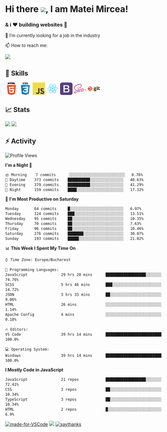 # Hi there <img src="https://raw.githubusercontent.com/MartinHeinz/MartinHeinz/master/wave.gif" width="30px">, I am Matei Mircea!
### & i ❤️ building websites 🙌

🔭 I’m currently looking for a job in the industry

📫 How to reach me:

<a href="https://www.linkedin.com/in/mateimircea/">
  <img src="https://img.shields.io/badge/--linkedin?label=LinkedIn&logo=LinkedIn&style=social" />
<a>
 
 
## 🚀 Skills 
<div display="inline">
<img alt="HTML5" width="40px" src="https://raw.githubusercontent.com/github/explore/80688e429a7d4ef2fca1e82350fe8e3517d3494d/topics/html/html.png" />
<img alt="CSS3" width="40px" src="https://raw.githubusercontent.com/github/explore/80688e429a7d4ef2fca1e82350fe8e3517d3494d/topics/css/css.png" />
<img alt="JavaScript" width="40px" src="https://raw.githubusercontent.com/github/explore/80688e429a7d4ef2fca1e82350fe8e3517d3494d/topics/javascript/javascript.png" />
<img alt="React" width="40px" src="https://raw.githubusercontent.com/github/explore/80688e429a7d4ef2fca1e82350fe8e3517d3494d/topics/react/react.png" />
<img alt="bootstrap" width="40px" src="https://raw.githubusercontent.com/github/explore/78df643247d429f6cc873026c0622819ad797942/topics/bootstrap/bootstrap.png" />
<img alt="Sass" width="40px" src="https://raw.githubusercontent.com/github/explore/80688e429a7d4ef2fca1e82350fe8e3517d3494d/topics/sass/sass.png" />
<img alt="Git" width="40px" src="https://raw.githubusercontent.com/github/explore/80688e429a7d4ef2fca1e82350fe8e3517d3494d/topics/git/git.png" />
<div>


## 📈 Stats 
<div display="inline">
<img src="https://github-readme-stats.vercel.app/api/top-langs/?username=Matei87&theme=radical&show_icons=true" />
<img src="https://github-readme-stats.vercel.app/api?username=Matei87&theme=radical&show_icons=true" />
<div>


## :zap: Activity
<!--START_SECTION:waka-->
![Profile Views](http://img.shields.io/badge/Profile%20Views-28-blue)

**I'm a Night 🦉** 

```text
🌞 Morning    7 commits      ░░░░░░░░░░░░░░░░░░░░░░░░░   0.76% 
🌆 Daytime    373 commits    ██████████░░░░░░░░░░░░░░░   40.63% 
🌃 Evening    379 commits    ██████████░░░░░░░░░░░░░░░   41.29% 
🌙 Night      159 commits    ████░░░░░░░░░░░░░░░░░░░░░   17.32%

```
📅 **I'm Most Productive on Saturday** 

```text
Monday       64 commits     █░░░░░░░░░░░░░░░░░░░░░░░░   6.97% 
Tuesday      124 commits    ███░░░░░░░░░░░░░░░░░░░░░░   13.51% 
Wednesday    95 commits     ██░░░░░░░░░░░░░░░░░░░░░░░   10.35% 
Thursday     70 commits     ██░░░░░░░░░░░░░░░░░░░░░░░   7.63% 
Friday       96 commits     ██░░░░░░░░░░░░░░░░░░░░░░░   10.46% 
Saturday     276 commits    ███████░░░░░░░░░░░░░░░░░░   30.07% 
Sunday       193 commits    █████░░░░░░░░░░░░░░░░░░░░   21.02%

```


📊 **This Week I Spent My Time On** 

```text
⌚︎ Time Zone: Europe/Bucharest

💬 Programming Languages: 
JavaScript               29 hrs 20 mins      ██████████████████░░░░░░░   74.76% 
SCSS                     5 hrs 46 mins       ███░░░░░░░░░░░░░░░░░░░░░░   14.72% 
JSON                     3 hrs 33 mins       ██░░░░░░░░░░░░░░░░░░░░░░░   9.06% 
HTML                     26 mins             ░░░░░░░░░░░░░░░░░░░░░░░░░   1.14% 
Apache Config            4 mins              ░░░░░░░░░░░░░░░░░░░░░░░░░   0.18%

🔥 Editors: 
VS Code                  39 hrs 14 mins      █████████████████████████   100.0%

💻 Operating System: 
Windows                  39 hrs 14 mins      █████████████████████████   100.0%

```

**I Mostly Code in JavaScript** 

```text
JavaScript               21 repos            ██████████████████░░░░░░░   72.41% 
CSS                      3 repos             ██░░░░░░░░░░░░░░░░░░░░░░░   10.34% 
TypeScript               3 repos             ██░░░░░░░░░░░░░░░░░░░░░░░   10.34% 
HTML                     2 repos             █░░░░░░░░░░░░░░░░░░░░░░░░   6.9%

```



<!--END_SECTION:waka-->
  
  
  

[![made-for-VSCode](https://img.shields.io/badge/Made%20for-VSCode-1f425f.svg)](https://code.visualstudio.com/)
<img src="https://img.shields.io/badge/MADE%20WITH%20%E2%9D%A4%EF%B8%8F%20IN-ROMANIA-%23CD0000?style=for-the-badge" />
[![saythanks](https://img.shields.io/badge/say-thanks-ff69b4.svg)](https://saythanks.io/to/kennethreitz)
